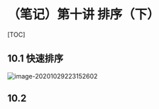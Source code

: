 # （笔记）第十讲 排序（下）

[TOC]

## 10.1 快速排序

![image-20201029223152602](C:%5CUsers%5CXKJ-PC%5CAppData%5CRoaming%5CTypora%5Ctypora-user-images%5Cimage-20201029223152602.png)



## 10.2 

